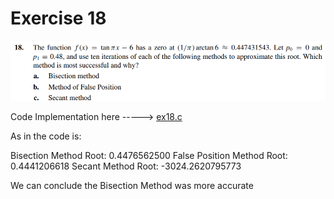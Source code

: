 # Exercise 18

![ex18](image.png)

Code Implementation here -----> [ex18.c](ex18.c)

As in the code is:

Bisection Method Root: 0.4476562500
False Position Method Root: 0.4441206618
Secant Method Root: -3024.2620795773

We can conclude the Bisection Method was more accurate